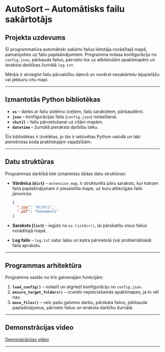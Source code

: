 # AutoSort – Automātisks failu sakārtotājs

## Projekta uzdevums
Šī programmatūra automātiski sakārto failus lietotāja norādītajā mapē, pamatojoties uz failu paplašinājumiem. Programma nolasa konfigurāciju no `config.json`, pārbauda failus, pārvieto tos uz atbilstošām apakšmapēm un ieraksta darbības žurnālā `log.txt`.

Mērķis ir atvieglot failu pārvaldību datorā un novērst nesakārtotu lejupielāžu vai jebkuru citu mapi.

---

## Izmantotās Python bibliotēkas

- **`os`** – darbs ar failu sistēmu (ceļiem, failu sarakstiem, pārbaudēm).
- **`json`** – konfigurācijas faila (`config.json`) nolasīšanai.
- **`shutil`** – failu pārvietošanai uz citām mapēm.
- **`datetime`** – žurnālā pieraksta darbību laiku.

Šīs bibliotēkas ir izvēlētas, jo tās ir iebūvētas Python valodā un labi piemērotas koda praktiskajām vajadzībām.

---

## Datu struktūras

Programmas darbībā tiek izmantotas šādas datu struktūras:

- **Vārdnīca (`dict`)** – `extension_map`, ir strukturēts pāru saraksts, kur katram faila paplašinājumam ir piesaistīta mape, uz kuru attiecīgais fails jānovirza:
  ```json
  {
    ".jpg": "Attēli",
    ".pdf": "Dokumenti"
  }
  ```

- **Saraksts (`list`)** – iegūts no `os.listdir()`, lai pārskatītu visus failus norādītajā mapē.

- **Log fails** – `log.txt` satur laiku un katra pārvietotā (vai problemātiskā) faila aprakstu.

---

## Programmas arhitektūra

Programma sastāv no trīs galvenajām funkcijām:

1. **`load_config()`** – nolasīt un atgriezt konfigurāciju no `config.json`.
2. **`ensure_target_folders()`** – izveido nepieciešamās apakšmapes, ja to vēl nav.
3. **`move_files()`** – veic pašu galveno darbu, pārskata failus, pārbauda paplašinājumus, pārvieto failus un ieraksta darbību žurnālā.

---

## Demonstrācijas video

[Demonstrācijas video](demo.mp4)

---
